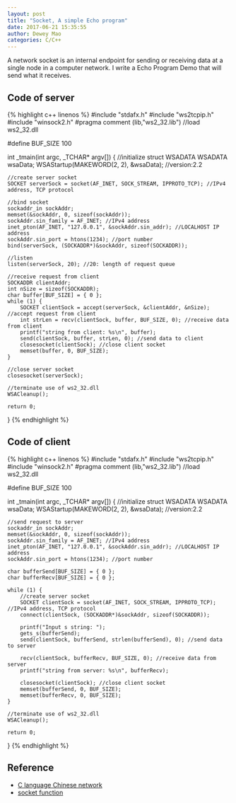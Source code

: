 ```yaml
--- 
layout: post 
title: "Socket, A simple Echo program" 
date: 2017-06-21 15:35:55 
author: Dewey Mao 
categories: C/C++ 
--- 
```


A network socket is an internal endpoint for sending or receiving data at a single node in a computer network.
I write a Echo Program Demo that will send what it receives.   

## Code of server

{% highlight c++ linenos %}
#include "stdafx.h"
#include "ws2tcpip.h"
#include "winsock2.h"
#pragma comment (lib,"ws2_32.lib") //load ws2_32.dll

#define BUF_SIZE 100

int _tmain(int argc, _TCHAR* argv[])
{
	//initialize struct WSADATA
	WSADATA wsaData;
	WSAStartup(MAKEWORD(2, 2), &wsaData); //version:2.2

	//create server socket
	SOCKET serverSock = socket(AF_INET, SOCK_STREAM, IPPROTO_TCP); //IPv4 address, TCP protocol

	//bind socket
	sockaddr_in sockAddr;
	memset(&sockAddr, 0, sizeof(sockAddr));
	sockAddr.sin_family = AF_INET; //IPv4 address
	inet_pton(AF_INET, "127.0.0.1", &sockAddr.sin_addr); //LOCALHOST IP address
	sockAddr.sin_port = htons(1234); //port number
	bind(serverSock, (SOCKADDR*)&sockAddr, sizeof(SOCKADDR));

	//listen
	listen(serverSock, 20); //20: length of request queue

	//receive request from client
	SOCKADDR clientAddr;
	int nSize = sizeof(SOCKADDR);
	char buffer[BUF_SIZE] = { 0 };
	while (1) {
		SOCKET clientSock = accept(serverSock, &clientAddr, &nSize); //accept request from client
		int strLen = recv(clientSock, buffer, BUF_SIZE, 0); //receive data from client
		printf("string from client: %s\n", buffer);
		send(clientSock, buffer, strLen, 0); //send data to client
		closesocket(clientSock); //close client socket
		memset(buffer, 0, BUF_SIZE);
	}

	//close server socket
	closesocket(serverSock);

	//terminate use of ws2_32.dll
	WSACleanup();

	return 0;
}
{% endhighlight %}   

## Code of client

{% highlight c++ linenos %}
#include "stdafx.h"
#include "ws2tcpip.h"
#include "winsock2.h"
#pragma comment (lib,"ws2_32.lib") //load ws2_32.dll

#define BUF_SIZE 100

int _tmain(int argc, _TCHAR* argv[])
{
	//initialize struct WSADATA
	WSADATA wsaData;
	WSAStartup(MAKEWORD(2, 2), &wsaData); //version:2.2

	//send request to server
	sockaddr_in sockAddr;
	memset(&sockAddr, 0, sizeof(sockAddr));
	sockAddr.sin_family = AF_INET; //IPv4 address
	inet_pton(AF_INET, "127.0.0.1", &sockAddr.sin_addr); //LOCALHOST IP address
	sockAddr.sin_port = htons(1234); //port number
	
	char bufferSend[BUF_SIZE] = { 0 };
	char bufferRecv[BUF_SIZE] = { 0 };
	
	while (1) {
		//create server socket
		SOCKET clientSock = socket(AF_INET, SOCK_STREAM, IPPROTO_TCP); //IPv4 address, TCP protocol
		connect(clientSock, (SOCKADDR*)&sockAddr, sizeof(SOCKADDR));

		printf("Input s string: ");
		gets_s(bufferSend);
		send(clientSock, bufferSend, strlen(bufferSend), 0); //send data to server

		recv(clientSock, bufferRecv, BUF_SIZE, 0); //receive data from server
		printf("string from server: %s\n", bufferRecv);

		closesocket(clientSock); //close client socket
		memset(bufferSend, 0, BUF_SIZE);
		memset(bufferRecv, 0, BUF_SIZE);
	}

	//terminate use of ws2_32.dll
	WSACleanup();

	return 0;
}
{% endhighlight %}

## Reference
- <a href="http://c.biancheng.net/cpp/html/3029.html" target="_blank">C language Chinese network</a>
- <a href="https://msdn.microsoft.com/en-us/library/ms740506(v=vs.85).aspx" target="_blank">socket function</a>